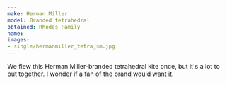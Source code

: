 ```yaml
---
make: Herman Miller
model: Branded tetrahedral
obtained: Rhodes Family
name:
images:
- single/hermanmiller_tetra_sm.jpg
---
```


We flew this Herman Miller-branded tetrahedral kite once, but it's a lot to put together.
I wonder if a fan of the brand would want it.
